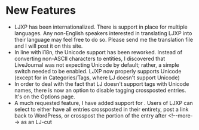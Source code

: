# New Features #

  * LJXP has been internationalized. There is support in place for multiple languages. Any non-English speakers interested in translating LJXP into their language may feel free to do so. Please send me the translation file and I will post it on this site.
  * In line with i18n, the Unicode support has been reworked. Instead of converting non-ASCII characters to entities, I discovered that LiveJournal was not expecting Unicode by default; rather, a simple switch needed to be enabled. LJXP now properly supports Unicode (except for in Categories/Tags, where LJ doesn't support Unicode)
  * In order to deal with the fact that LJ doesn't support tags with Unicode names, there is now an option to disable tagging crossposted entries. It's on the Options page.
  * A much requested feature, I have added support for <!--more-->. Users of LJXP can select to either have all entries crossposted in their entirety, post a link back to WordPress, or crosspost the portion of the entry after &lt;!--more--&gt; as an LJ-cut